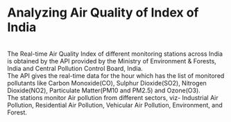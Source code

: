 # Analyzing Air Quality of Index of India 
<br>
The Real-time Air Quality Index of different monitoring stations across India is obtained by the API provided by the Ministry of Environment & Forests, India and Central Pollution Control Board, India. <br>
The API gives the real-time data for the hour which has the list of monitored pollutants like Carbon Monoxide(CO), Sulphur Dioxide(SO2), Nitrogen Dioxide(NO2), Particulate Matter(PM10 and PM2.5) and Ozone(O3). <br>
The stations monitor Air pollution from different sectors, viz- Industrial Air Pollution, Residential Air Pollution, Vehicular Air Pollution, Environment, and Forest.
